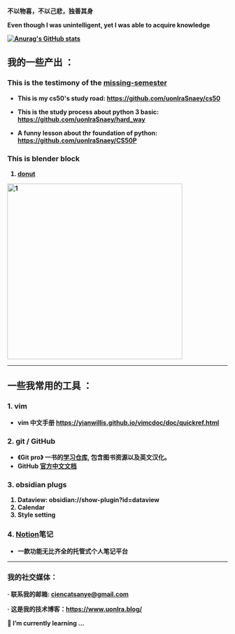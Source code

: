 **不以物喜，不以己悲，独善其身**
            
**Even though I was unintelligent, yet I was able to acquire knowledge**
<b>

[![Anurag's GitHub stats](https://github-readme-stats.vercel.app/api?username=uonlraSnaey)](https://github.com/anuraghazra/github-readme-stats)



## 我的一些产出 ：

### This is the testimony of the [missing-semester](https://github.com/uonlraSnaey/missing-semester)

- This is my cs50's study road: https://github.com/uonlraSnaey/cs50

- This is the study process about python 3 basic: https://github.com/uonlraSnaey/hard_way

- A funny lesson about thr foundation of python: https://github.com/uonlraSnaey/CS50P
### This is blender block
1. [donut](https://github.com/uonlraSnaey/blender_donut)
<img src="https://github.com/uonlraSnaey/blender/blob/main/dount/DOUNT.png?raw=true" alt="1" width="400"/>

***
## 一些我常用的工具 ：

### 1. vim

- vim 中文手册 https://yianwillis.github.io/vimcdoc/doc/quickref.html


### 2. git / GitHub
- 《Git pro》 一书的[学习仓库](https://github.com/uonlraSnaey/Gitpro_notes), 包含图书资源以及英文汉化。
- GitHub [官方中文文档](https://docs.github.com/zh/get-started)

### 3. obsidian plugs
1. Dataview: obsidian://show-plugin?id=dataview
2. Calendar
3. Style setting

### 4. [Notion](https://www.notion.com/)笔记 
- 一款功能无比齐全的托管式个人笔记平台
---

### 我的社交媒体：

 · 联系我的邮箱: ciencatsanye@gmail.com

 · 这是我的技术博客：https://www.uonlra.blog/

<!--
**uonlraSnaey/uonlraSnaey** is a ✨ _special_ ✨ repository because its `README.md` (this file) appears on your GitHub profile.

Here are some ideas to get you started:

- 🔭 I’m currently working on ...
- 🌱 I’m currently learning ...
- 👯 I’m looking to collaborate on ...
- 🤔 I’m looking for help with ...
- 💬 Ask me about ...
- 📫 How to reach me: ...
- 😄 Pronouns: ...
- ⚡ Fun fact: ...
-->

🌱 I’m currently learning ...
